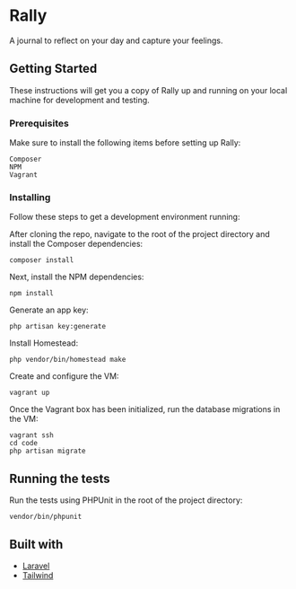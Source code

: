 # Rally

A journal to reflect on your day and capture your feelings.

## Getting Started

These instructions will get you a copy of Rally up and running on your local machine for development and testing.

### Prerequisites

Make sure to install the following items before setting up Rally:

```
Composer
NPM
Vagrant
```

### Installing

Follow these steps to get a development environment running:

After cloning the repo, navigate to the root of the project directory and install the Composer dependencies:

```
composer install
```

Next, install the NPM dependencies:

```
npm install
```

Generate an app key:

```
php artisan key:generate
```

Install Homestead:

```
php vendor/bin/homestead make
```

Create and configure the VM:

```
vagrant up
```

Once the Vagrant box has been initialized, run the database migrations in the VM:

```
vagrant ssh
cd code
php artisan migrate
```

## Running the tests

Run the tests using PHPUnit in the root of the project directory:

```
vendor/bin/phpunit
```

## Built with

* [Laravel](https://laravel.com)
* [Tailwind](https://tailwindcss.com/docs/what-is-tailwind/)
